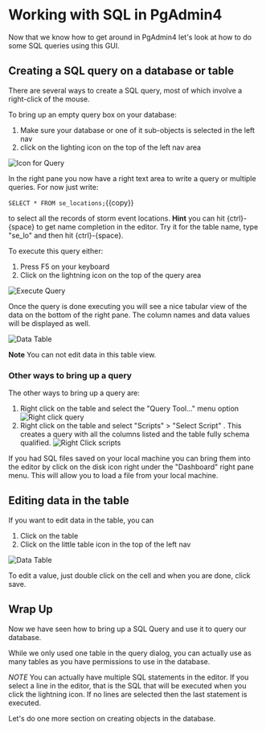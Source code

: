 # Working with SQL in PgAdmin4

Now that we know how to get around in PgAdmin4 let's look at how to do some SQL queries using this GUI.

## Creating a SQL query on a database or table

There are several ways to create a SQL query, most of which involve a right-click of the mouse. 

To bring up an empty query box on your database:
1. Make sure your database or one of it sub-objects is selected in the left nav
2. click on the lighting icon on the top of the left nav area

![Icon for Query](basicpgadmin/assets/03-lightning.png)

In the right pane you now have a right text area to write a query or multiple queries. For now just write:

```SELECT * FROM se_locations;```{{copy}}

to select all the records of storm event locations. **Hint** you can hit {ctrl}-{space} to get name completion in the editor. 
Try it for the table name, type "se_lo" and then hit {ctrl}-{space}. 

To execute this query either:
1. Press F5 on your keyboard 
1. Click on the lightning icon on the top of the query area

![Execute Query](basicpgadmin/assets/03-execute-query.png)

Once the query is done executing you will see a nice tabular view of the data on the bottom of the right pane. The column names and data values will be displayed as well. 

![Data Table](basicpgadmin/assets/03-data-table.png)

**Note** You can not edit data in this table view.

### Other ways to bring up a query

The other ways to bring up a query are:
1. Right click on the table and select the "Query Tool..." menu option ![Right click query](basicpgadmin/assets/03-right-query.png)
1. Right click on the table and select  "Scripts" > "Select Script" . This creates a query with all the columns listed and 
the table fully schema qualified. 
![Right Click scripts](basicpgadmin/assets/03-right-script.png)

If you had SQL files saved on your local machine you can bring them into the editor by click on the disk icon right under 
the "Dashboard" right pane menu. This will allow you to load a file from your local machine. 

## Editing data in the table
If you want to edit data in the table, you can 
1. Click on the table
1. Click on the little table icon in the top of the left nav

![Data Table](basicpgadmin/assets/03-edit-table.png)

To edit a value, just double click on the cell and when you are done, click save. 

## Wrap Up

Now we have seen how to bring up a SQL Query and use it to query our database. 

While we only used one table in the query dialog, you can actually use as many tables as you have permissions to use in 
the database.

*NOTE* You can actually have multiple SQL statements in the editor. If you select a line in the editor, that is the SQL 
that will be executed when you click the lightning icon. If no lines are selected then the last statement is executed. 

Let's do one more section on creating objects in the database.
